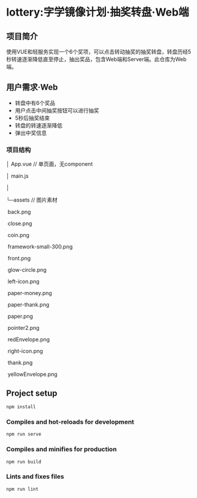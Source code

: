 # lottery:字学镜像计划·抽奖转盘·Web端

## 项目简介

使用VUE和轻服务实现一个6个奖项，可以点击转动抽奖的抽奖转盘，转盘历经5秒转速逐渐降低直至停止，抽出奖品，包含Web端和Server端。此仓库为Web端。



[客户端地址]: https://qciwmk.web.cloudendpoint.cn/

## 用户需求·Web

- 转盘中有6个奖品
- 用户点击中间抽奖按钮可以进行抽奖
- 5秒后抽奖结束
- 转盘的转速逐渐降低
- 弹出中奖信息

### 项目结构

│  App.vue  // 单页面，无component

│  main.js 

│                                                                                                                                                                                                              

└─assets     // 图片素材                                        

​        back.png                                                                                                                                                                                               

​        close.png                                                                                                                                                                                              

​        coin.png                                                                                                                                                                                               

​        framework-small-300.png                                                                                                                                                                                

​        front.png                                                                                                                                                                                              

​        glow-circle.png                                                                                                                                                                                        

​        left-icon.png                                                                                                                                                                                          

​        paper-money.png                                                                                                                                                                                        

​        paper-thank.png                                                                                                                                                                                        

​        paper.png                                                                                                                                                                                              

​        pointer2.png                                                                                                                                                                                           

​        redEnvelope.png                                                                                                                                                                                        

​        right-icon.png                                                                                                                                                                                         

​        thank.png                                                                                                                                                                                              

​        yellowEnvelope.png 

## Project setup

```
npm install
```

### Compiles and hot-reloads for development

```
npm run serve
```

### Compiles and minifies for production

```
npm run build
```

### Lints and fixes files

```
npm run lint
```

### 
